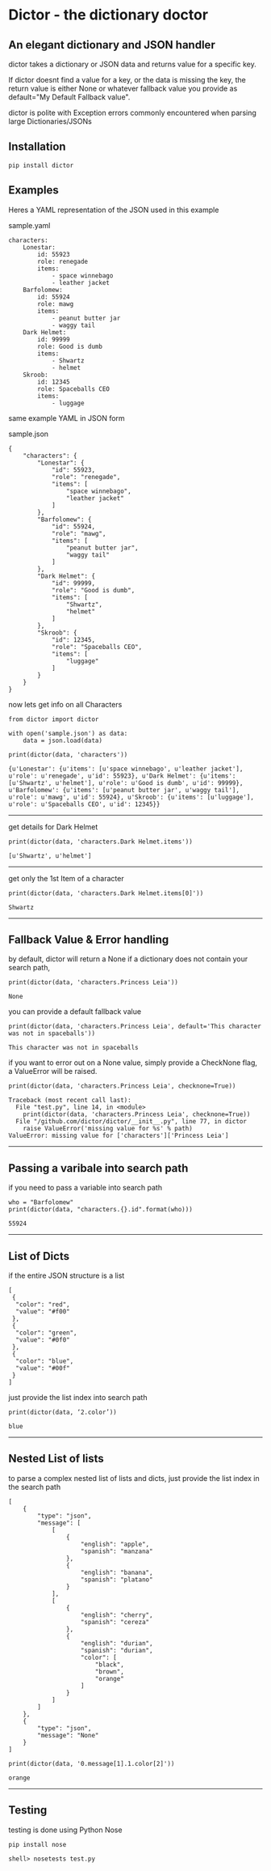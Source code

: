 # Dictor - the dictionary doctor
## An elegant dictionary and JSON handler

dictor takes a dictionary or JSON data and returns value for a specific key.

If dictor doesnt find a value for a key, or the data is missing the key, the return value is either None or whatever fallback value you provide as default="My Default Fallback value".

dictor is polite with Exception errors commonly encountered when parsing large Dictionaries/JSONs

## Installation
```
pip install dictor
```

## Examples

Heres a YAML representation of the JSON used in this example

sample.yaml
```
characters:
    Lonestar:
        id: 55923
        role: renegade
        items:
            - space winnebago
            - leather jacket
    Barfolomew:
        id: 55924
        role: mawg
        items:
            - peanut butter jar
            - waggy tail
    Dark Helmet:
        id: 99999
        role: Good is dumb
        items:
            - Shwartz
            - helmet
    Skroob:
        id: 12345
        role: Spaceballs CEO
        items:
            - luggage
```

same example YAML in JSON form

sample.json

```
{
    "characters": {
        "Lonestar": {
            "id": 55923,
            "role": "renegade",
            "items": [
                "space winnebago",
                "leather jacket"
            ]
        },
        "Barfolomew": {
            "id": 55924,
            "role": "mawg",
            "items": [
                "peanut butter jar",
                "waggy tail"
            ]
        },
        "Dark Helmet": {
            "id": 99999,
            "role": "Good is dumb",
            "items": [
                "Shwartz",
                "helmet"
            ]
        },
        "Skroob": {
            "id": 12345,
            "role": "Spaceballs CEO",
            "items": [
                "luggage"
            ]
        }
    }
}
```


now lets get info on all Characters
```
from dictor import dictor

with open('sample.json') as data: 
    data = json.load(data)

print(dictor(data, 'characters'))

{u'Lonestar': {u'items': [u'space winnebago', u'leather jacket'], u'role': u'renegade', u'id': 55923}, u'Dark Helmet': {u'items': [u'Shwartz', u'helmet'], u'role': u'Good is dumb', u'id': 99999}, u'Barfolomew': {u'items': [u'peanut butter jar', u'waggy tail'], u'role': u'mawg', u'id': 55924}, u'Skroob': {u'items': [u'luggage'], u'role': u'Spaceballs CEO', u'id': 12345}}
```
---

get details for Dark Helmet
```
print(dictor(data, 'characters.Dark Helmet.items'))

[u'Shwartz', u'helmet']
```
---
get only the 1st Item of a character
```
print(dictor(data, 'characters.Dark Helmet.items[0]'))

Shwartz
```
---


## Fallback Value & Error handling
by default, dictor will return a None if a dictionary does not contain your search path,
```
print(dictor(data, 'characters.Princess Leia'))

None
```
you can provide a default fallback value
```
print(dictor(data, 'characters.Princess Leia', default='This character was not in spaceballs'))

This character was not in spaceballs
```
if you want to error out on a None value, simply provide a CheckNone flag, a ValueError will be raised.
```
print(dictor(data, 'characters.Princess Leia', checknone=True))

Traceback (most recent call last):
  File "test.py", line 14, in <module>
    print(dictor(data, 'characters.Princess Leia', checknone=True))
  File "/github.com/dictor/dictor/__init__.py", line 77, in dictor
    raise ValueError('missing value for %s' % path)
ValueError: missing value for ['characters']['Princess Leia']
```

---
## Passing a varibale into search path
if you need to pass a variable into search path
```
who = "Barfolomew"
print(dictor(data, "characters.{}.id".format(who)))

55924
```
---

## List of Dicts
if the entire JSON structure is a list
```
[
 {
  "color": "red",
  "value": "#f00"
 },
 {
  "color": "green",
  "value": "#0f0"
 },
 {
  "color": "blue",
  "value": "#00f"
 }
]
```
just provide the list index into search path
```
print(dictor(data, ‘2.color’))

blue
```
---
## Nested List of lists
to parse a complex nested list of lists and dicts, just provide the list index in the search path

```
[
    {
        "type": "json",
        "message": [
            [
                {
                    "english": "apple",
                    "spanish": "manzana"
                },
                {
                    "english": "banana",
                    "spanish": "platano"
                }
            ],
            [
                {
                    "english": "cherry",
                    "spanish": "cereza"
                },
                {
                    "english": "durian",
                    "spanish": "durian",
                    "color": [
                        "black",
                        "brown",
                        "orange"
                    ]
                }
            ]
        ]
    },
    {
        "type": "json",
        "message": "None"
    }
]
```
```
print(dictor(data, '0.message[1].1.color[2]'))

orange
```
---
## Testing
testing is done using Python Nose
```
pip install nose

shell> nosetests test.py
```